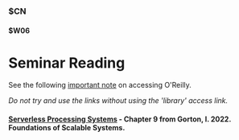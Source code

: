 ### $CN
#### $W06

# Seminar Reading

See the following [important note]($OR) on accessing O'Reilly.

*Do not try and use the links without using the 'library' access link.*

#### [Serverless Processing Systems](https://learning.oreilly.com/library/view/foundations-of-scalable/9781098106058/ch09.html) - Chapter 9 from Gorton, I. 2022. Foundations of Scalable Systems.